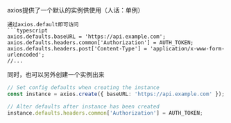 axios提供了一个默认的实例供使用（人话：单例）
```
通过axios.default即可访问
```typescript
axios.defaults.baseURL = 'https://api.example.com'; axios.defaults.headers.common['Authorization'] = AUTH_TOKEN; axios.defaults.headers.post['Content-Type'] = 'application/x-www-form-urlencoded';
//...
```
同时，也可以另外创建一个实例出来
```typescript
// Set config defaults when creating the instance 
const instance = axios.create({ baseURL: 'https://api.example.com' }); 

// Alter defaults after instance has been created 
instance.defaults.headers.common['Authorization'] = AUTH_TOKEN;
```
